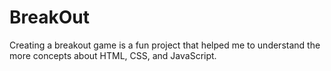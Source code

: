 # BreakOut
Creating a breakout game is a fun project that helped me to understand the more concepts about HTML, CSS, and JavaScript.
